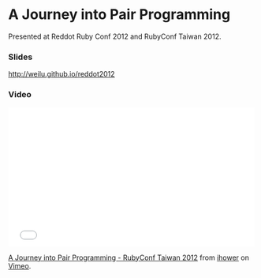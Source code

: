 A Journey into Pair Programming
==========

Presented at Reddot Ruby Conf 2012 and RubyConf Taiwan 2012.

### Slides

http://weilu.github.io/reddot2012

### Video

<iframe src="//player.vimeo.com/video/57569921" width="500" height="281" frameborder="0" webkitallowfullscreen mozallowfullscreen allowfullscreen></iframe> <p><a href="http://vimeo.com/57569921">A Journey into Pair Programming - RubyConf Taiwan 2012</a> from <a href="http://vimeo.com/ihower">ihower</a> on <a href="https://vimeo.com">Vimeo</a>.</p>
